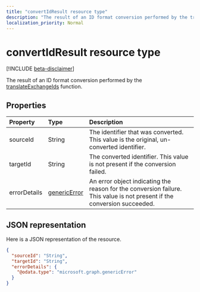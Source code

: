 ```yaml
---
title: "convertIdResult resource type"
description: "The result of an ID format conversion performed by the translateExchangeIds function."
localization_priority: Normal
---
```


# convertIdResult resource type

[!INCLUDE [beta-disclaimer](../../includes/beta-disclaimer.md)]

The result of an ID format conversion performed by the [translateExchangeIds](../api/user-translateexchangeids.md) function.

## Properties

| Property | Type | Description |
|:---------|:-----|:------------|
| sourceId | String | The identifier that was converted. This value is the original, un-converted identifier. |
| targetId | String | The converted identifier. This value is not present if the conversion failed. |
| errorDetails | [genericError](genericerror.md) | An error object indicating the reason for the conversion failure. This value is not present if the conversion succeeded. |

## JSON representation

Here is a JSON representation of the resource.

<!-- {
  "blockType": "resource",
  "optionalProperties": [
    "targetId",
    "errorDetails"
  ],
  "@odata.type": "microsoft.graph.convertIdResult"
}-->

```json
{
  "sourceId": "String",
  "targetId": "String",
  "errorDetails": {
    "@odata.type": "microsoft.graph.genericError"
  }
}
```
<!--
{
  "type": "#page.annotation",
  "suppressions": [
    "Error: /api-reference/beta/resources/convertidresult.md:\r\n      Exception processing links.\r\n    System.ArgumentException: Link Definition was null. Link text: !INCLUDE [beta-disclaimer](../../includes/beta-disclaimer.md)\r\n      at ApiDoctor.Validation.DocFile.get_LinkDestinations()\r\n      at ApiDoctor.Validation.DocSet.ValidateLinks(Boolean includeWarnings, String[] relativePathForFiles, IssueLogger issues, Boolean requireFilenameCaseMatch, Boolean printOrphanedFiles)"
  ]
}
-->
